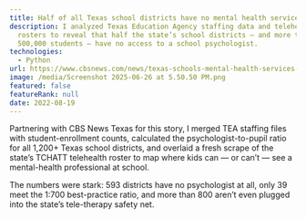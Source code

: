 ```yaml
---
title: Half of all Texas school districts have no mental health services
description: I analyzed Texas Education Agency staffing data and telehealth
  rosters to reveal that half the state’s school districts — and more than
  500,000 students — have no access to a school psychologist.
technologies:
  - Python
url: https://www.cbsnews.com/news/texas-schools-mental-health-services-psychologists/
image: /media/Screenshot 2025-06-26 at 5.50.50 PM.png
featured: false
featureRank: null
date: 2022-08-19
---
```


Partnering with CBS News Texas for this story, I merged TEA staffing files with student-enrollment counts, calculated the psychologist-to-pupil ratio for all 1,200+ Texas school districts, and overlaid a fresh scrape of the state’s TCHATT telehealth roster to map where kids can — or can’t — see a mental-health professional at school.

The numbers were stark: 593 districts have no psychologist at all, only 39 meet the 1:700 best-practice ratio, and more than 800 aren’t even plugged into the state’s tele-therapy safety net.

